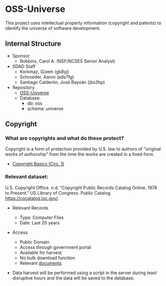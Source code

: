 # OSS-Universe

This project uses intellectual property information (copyright and patents) to identify the universe of software development.

## Internal Structure

- Sponsor
  - Robbins, Carol A. (NSF/NCSES Senior Analyst)
- SDAD Staff
  - Korkmaz, Gizem (gk8yj)
  - Schroeder, Aaron (ads7fg)
  - Santiago Calderón, José Bayoán (jbs3hp)
- Repository
  - [OSS-Universe](https://github.com/uva-bi-sdad/OSS-Universe)
  - Database:
    - db: oss
    - schema: universe

## Copyright

### What are copyrights and what do these protect?

Copyright is a form of protection provided by U.S. law to authors of "original works of authorship" from the time the works are created in a fixed form.

- [Copyright Basics (Circ. 1)](https://www.copyright.gov/circs/circ01.pdf)

### Relevant dataset:

U.S. Copyright Office. n.d. “Copyright Public Records Catalog Online. 1978 to Present.” US Library of Congress. Public Catalog. https://cocatalog.loc.gov/.

- Relevant Records
  - Type: Computer Files
  - Date: Last 20 years

- Access
  - Public Domain
  - Access through government portal
  - Available for harvest
  - No bulk download function
  - Relevant [documents](https://public.resource.org/copyright.gov/index.html)

- Data harvest will be performed using a script in the server during least disruptive hours and the data will be saved to the database.
